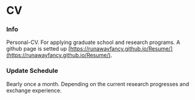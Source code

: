 # CV

### Info
 Personal-CV. For applying graduate school and research programs. A github page is setted up [https://runawayfancy.github.io/Resume/](https://runawayfancy.github.io/Resume/).
 
 ### Update Schedule
 Bearly once a month. Depending on the current research progresses and exchange experience. 
